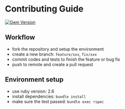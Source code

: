 # Contributing Guide

[![Gem Version](https://badge.fury.io/rb/extract_i18n.svg)](https://badge.fury.io/rb/extract_i18n)

## Workflow
- fork the repository and setup the environment
- create a new branch: `feature/xxx`, `fix/xxx`
- commit codes and tests to finish the feature or bug fix
- push to remote and create a pull request

## Environment setup
- use ruby version: 2.6
- install dependencies: `bundle install`
- make sure the test passed: `bundle exec rspec`
